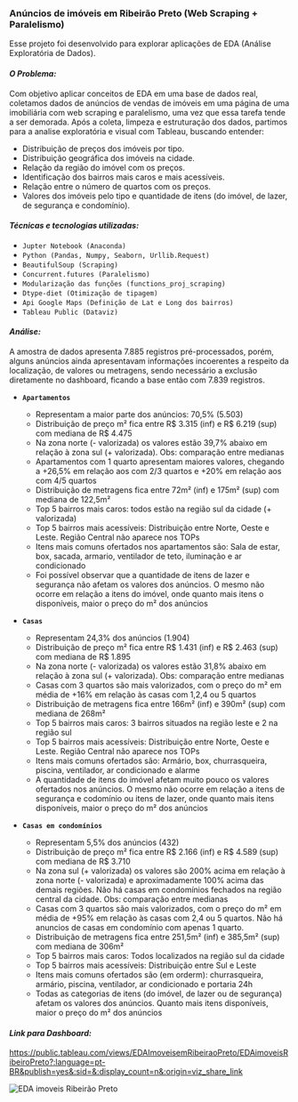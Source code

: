### **Anúncios de imóveis em Ribeirão Preto (Web Scraping + Paralelismo)**
Esse projeto foi desenvolvido para explorar aplicações de EDA (Análise Exploratória de Dados).

#### *O Problema:*
Com objetivo aplicar conceitos de EDA em uma base de dados real, coletamos dados de anúncios de vendas de imóveis em uma página 
de uma imobiliária com web scraping e paralelismo, uma vez que essa tarefa tende a ser demorada. Após a coleta, limpeza e estruturação dos dados, partimos para a analise exploratória e visual com Tableau, buscando entender:
- Distribuição de preços dos imóveis por tipo.
- Distribuição geográfica dos imóveis na cidade.
- Relação da região do imóvel com os preços.
- Identificação dos bairros mais caros e mais acessíveis.
- Relação entre o número de quartos com os preços.
- Valores dos imóveis pelo tipo e quantidade de itens (do imóvel, de lazer, de segurança e condomínio).

#### *Técnicas e tecnologias utilizadas:*
- ``Jupter Notebook (Anaconda)``
- ``Python (Pandas, Numpy, Seaborn, Urllib.Request)``
- ``BeautifulSoup (Scraping)``
- ``Concurrent.futures (Paralelismo)``
- ``Modularização das funções (functions_proj_scraping)``
- ``Dtype-diet (Otimização de tipagem)``
- ``Api Google Maps (Definição de Lat e Long dos bairros)``
- ``Tableau Public (Dataviz)``

#### *Análise:*
A amostra de dados apresenta 7.885 registros pré-processados, porém, alguns anúncios ainda apresentavam informações incoerentes a respeito
da localização, de valores ou metragens, sendo necessário a exclusão diretamente no dashboard, ficando a base então com 7.839 registros.

- **``Apartamentos``**
  - Representam a maior parte dos anúncios: 70,5% (5.503)
  - Distribuição de preço m² fica entre R$ 3.315 (inf) e R$ 6.219 (sup) com mediana de R$ 4.475
  - Na zona norte (- valorizada) os valores estão 39,7% abaixo em relação à zona sul (+ valorizada). Obs: comparação entre medianas
  - Apartamentos com 1 quarto apresentam maiores valores, chegando a +26,5% em relação aos com 2/3 quartos e +20% em relação aos com 4/5 quartos
  - Distribuição de metragens fica entre 72m² (inf) e 175m² (sup) com mediana de 122,5m²
  - Top 5 bairros mais caros: todos estão na região sul da cidade (+ valorizada)
  - Top 5 bairros mais acessíveis: Distribuição entre Norte, Oeste e Leste. Região Central não aparece nos TOPs
  - Itens mais comuns ofertados nos apartamentos são: Sala de estar, box, sacada, armario, ventilador de teto, iluminação e ar condicionado
  - Foi possível observar que a quantidade de itens de lazer e segurança não afetam os valores dos anúncios. O mesmo não ocorre em relação a itens do imóvel, onde quanto mais itens o disponíveis, maior o preço do m² dos anúncios

- **``Casas``**
  - Representam 24,3% dos anúncios (1.904)
  - Distribuição de preço m² fica entre R$ 1.431 (inf) e R$ 2.463 (sup) com mediana de R$ 1.895
  - Na zona norte (- valorizada) os valores estão 31,8% abaixo em relação à zona sul (+ valorizada). Obs: comparação entre medianas
  - Casas com 3 quartos são mais valorizados, com o preço do m² em média de +16% em relação às casas com 1,2,4 ou 5 quartos
  - Distribuição de metragens fica entre 166m² (inf) e 390m² (sup) com mediana de 268m²
  - Top 5 bairros mais caros: 3 bairros situados na região leste e 2 na região sul
  - Top 5 bairros mais acessíveis: Distribuição entre Norte, Oeste e Leste. Região Central não aparece nos TOPs
  - Itens mais comuns ofertados são: Armário, box, churrasqueira, piscina, ventilador, ar condicionado e alarme
  - A quantidade de itens do imóvel afetam muito pouco os valores ofertados nos anúncios. O mesmo não ocorre em relação a itens de segurança e codomínio ou itens de lazer, onde quanto mais itens disponíveis, maior o preço do m² dos anúncios

- **``Casas em condomínios``**
  - Representam 5,5% dos anúncios (432)
  - Distribuição de preço m² fica entre R$ 2.166 (inf) e R$ 4.589 (sup) com mediana de R$ 3.710
  - Na zona sul (+ valorizada) os valores são 200% acima em relação à zona norte (- valorizada) e aproximadamente 100% acima das demais regiões. Não há casas em condomínios fechados na região central da cidade. Obs: comparação entre medianas
  - Casas com 3 quartos são mais valorizados, com o preço do m² em média de +95% em relação às casas com 2,4 ou 5 quartos. Não há anuncios de casas em condomínio com apenas 1 quarto.
  - Distribuição de metragens fica entre 251,5m² (inf) e 385,5m² (sup) com mediana de 306m²
  - Top 5 bairros mais caros: Todos localizados na região sul da cidade
  - Top 5 bairros mais acessíveis: Distribuição entre Sul e Leste
  - Itens mais comuns ofertados são (em orderm): churrasqueira, armário, piscina, ventilador, ar condicionado e portaria 24h
  - Todas as categorias de itens (do imóvel, de lazer ou de segurança) afetam os valores dos anúncios. Quanto mais itens disponíveis, maior o preço do m² dos anúncios

#### *Link para Dashboard:*
https://public.tableau.com/views/EDAImoveisemRibeiraoPreto/EDAimoveisRibeiroPreto?:language=pt-BR&publish=yes&:sid=&:display_count=n&:origin=viz_share_link

![EDA imoveis Ribeirão Preto](https://github.com/welder-duarte/Portfolio_DataScience/assets/85957982/d8fe7981-534c-42f1-88c0-51264fe380ee)
